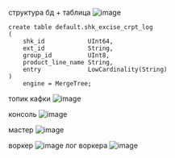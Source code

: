 структура бд + таблица
![image](https://github.com/user-attachments/assets/e1b40a45-7c52-45cd-998f-dc61114eb011)

```
create table default.shk_excise_crpt_log
(
    shk_id            UInt64,
    ext_id            String,
    group_id          UInt8,
    product_line_name String,
    entry             LowCardinality(String)
)
    engine = MergeTree;

```

топик кафки
![image](https://github.com/user-attachments/assets/d3b13660-6504-44b1-b832-e1117161b799)

консоль
![image](https://github.com/user-attachments/assets/3ad176b1-20e8-4078-a931-4783bfb7c4e0)

мастер
![image](https://github.com/user-attachments/assets/d0094ff2-b47a-4ff1-a61f-86a1832292f5)

воркер
![image](https://github.com/user-attachments/assets/aabedef0-3b87-4240-8432-b4317279ad7b)
лог воркера
![image](https://github.com/user-attachments/assets/2be93f15-2d18-4b46-93f1-a5aaac84093f)





